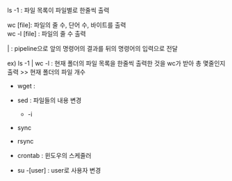 ls -1 : 파일 목록이 파일별로 한줄씩 출력

wc [file]: 파일의 줄 수, 단어 수, 바이트를 출력   
wc -l [file] : 파일의 줄 수 출력

| : pipeline으로 앞의 명령어의 결과를 뒤의 명령어의 입력으로 전달

ex) ls -1 | wc -l : 현재 폴더의 파일 목록을 한줄씩 출력한 것을 wc가 받아 총 몇줄인지 출력 >> 현재 폴더의 파일 개수

- wget : 
- sed : 파일들의 내용 변경
  - -i

- sync
- rsync
- crontab : 윈도우의 스케줄러
- su -[user] : user로 사용자 변경
